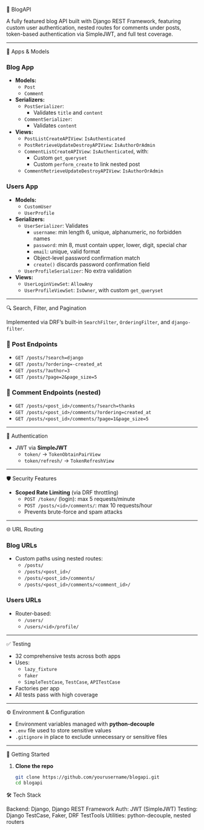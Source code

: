 📝 BlogAPI

A fully featured blog API built with Django REST Framework, featuring custom user authentication, nested routes for comments under posts, token-based authentication via SimpleJWT, and full test coverage.

---

🧩 Apps & Models

### Blog App
- **Models:**
  - `Post`
  - `Comment`
- **Serializers:**
  - `PostSerializer`: 
    - Validates `title` and `content`
  - `CommentSerializer`: 
    - Validates `content`
- **Views:**
  - `PostListCreateAPIView`: `IsAuthenticated`
  - `PostRetrieveUpdateDestroyAPIView`: `IsAuthorOrAdmin`
  - `CommentListCreateAPIView`: `IsAuthenticated`, with:
    - Custom `get_queryset`
    - Custom `perform_create` to link nested post
  - `CommentRetrieveUpdateDestroyAPIView`: `IsAuthorOrAdmin`

### Users App
- **Models:**
  - `CustomUser`
  - `UserProfile`
- **Serializers:**
  - `UserSerializer`: Validates
    - `username`: min length 6, unique, alphanumeric, no forbidden names
    - `password`: min 8, must contain upper, lower, digit, special char
    - `email`: unique, valid format
    - Object-level password confirmation match
    - `create()` discards password confirmation field
  - `UserProfileSerializer`: No extra validation
- **Views:**
  - `UserLoginViewSet`: `AllowAny`
  - `UserProfileViewSet`: `IsOwner`, with custom `get_queryset`

---

🔍 Search, Filter, and Pagination

Implemented via DRF’s built-in `SearchFilter`, `OrderingFilter`, and `django-filter`.

### 🧵 Post Endpoints
- `GET /posts/?search=django`
- `GET /posts/?ordering=-created_at`
- `GET /posts/?author=3`
- `GET /posts/?page=2&page_size=5`

### 💬 Comment Endpoints (nested)
- `GET /posts/<post_id>/comments/?search=thanks`
- `GET /posts/<post_id>/comments/?ordering=created_at`
- `GET /posts/<post_id>/comments/?page=1&page_size=5`

---

🔐 Authentication

- JWT via **SimpleJWT**
  - `token/` → `TokenObtainPairView`
  - `token/refresh/` → `TokenRefreshView`

---
🛡️ Security Features

- **Scoped Rate Limiting** (via DRF throttling)
  - `POST /token/` (login): max 5 requests/minute
  - `POST /posts/<id>/comments/`: max 10 requests/hour
  - Prevents brute-force and spam attacks

---

🌐 URL Routing

### Blog URLs
- Custom paths using nested routes:
  - `/posts/`
  - `/posts/<post_id>/`
  - `/posts/<post_id>/comments/`
  - `/posts/<post_id>/comments/<comment_id>/`

### Users URLs
- Router-based:
  - `/users/`
  - `/users/<id>/profile/`

---

✅ Testing

- 32 comprehensive tests across both apps
- Uses:
  - `lazy_fixture`
  - `faker`
  - `SimpleTestCase`, `TestCase`, `APITestCase`
- Factories per app
- All tests pass with high coverage

---

⚙️ Environment & Configuration

- Environment variables managed with **python-decouple**
- `.env` file used to store sensitive values
- `.gitignore` in place to exclude unnecessary or sensitive files

---

🚀 Getting Started

1. **Clone the repo**
   ```bash
   git clone https://github.com/yourusername/blogapi.git
   cd blogapi


🛠️ Tech Stack

Backend: Django, Django REST Framework
Auth: JWT (SimpleJWT)
Testing: Django TestCase, Faker, DRF TestTools
Utilities: python-decouple, nested routers



